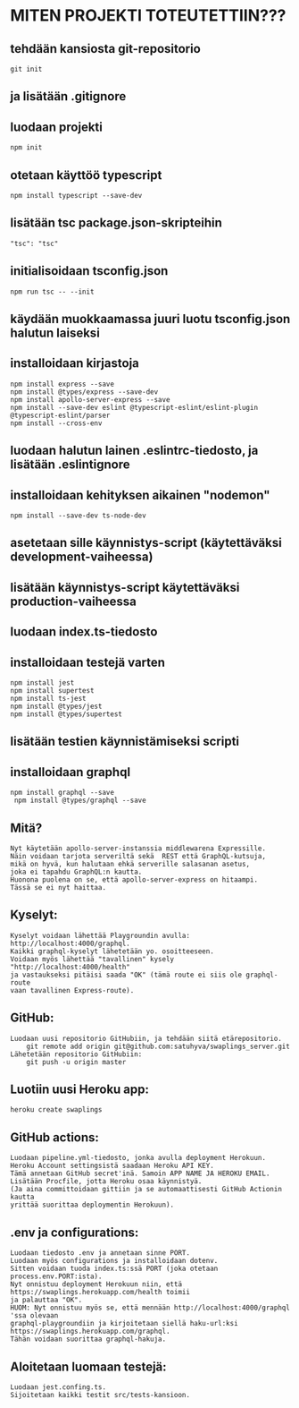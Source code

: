# MITEN PROJEKTI TOTEUTETTIIN???

## tehdään kansiosta git-repositorio
    git init
## ja lisätään .gitignore

## luodaan projekti
    npm init

## otetaan käyttöö typescript
    npm install typescript --save-dev

## lisätään tsc package.json-skripteihin
    "tsc": "tsc"

## initialisoidaan tsconfig.json
    npm run tsc -- --init
## käydään muokkaamassa juuri luotu tsconfig.json halutun laiseksi

## installoidaan kirjastoja
    npm install express --save
    npm install @types/express --save-dev
    npm install apollo-server-express --save
    npm install --save-dev eslint @typescript-eslint/eslint-plugin @typescript-eslint/parser
    npm install --cross-env

## luodaan halutun lainen .eslintrc-tiedosto, ja lisätään .eslintignore

## installoidaan kehityksen aikainen "nodemon"
    npm install --save-dev ts-node-dev
## asetetaan sille käynnistys-script (käytettäväksi development-vaiheessa)
## lisätään käynnistys-script käytettäväksi production-vaiheessa

## luodaan index.ts-tiedosto

## installoidaan testejä varten
    npm install jest
    npm install supertest
    npm install ts-jest
    npm install @types/jest
    npm install @types/supertest
## lisätään testien käynnistämiseksi scripti

## installoidaan graphql
    npm install graphql --save
     npm install @types/graphql --save

## Mitä?
    Nyt käytetään apollo-server-instanssia middlewarena Expressille.
    Näin voidaan tarjota serveriltä sekä  REST että GraphQL-kutsuja, 
    mikä on hyvä, kun halutaan ehkä serverille salasanan asetus,
    joka ei tapahdu GraphQL:n kautta.
    Huonona puolena on se, että apollo-server-express on hitaampi. 
    Tässä se ei nyt haittaa.

## Kyselyt:
    Kyselyt voidaan lähettää Playgroundin avulla: http://localhost:4000/graphql.
    Kaikki graphql-kyselyt lähetetään yo. osoitteeseen.
    Voidaan myös lähettää "tavallinen" kysely "http://localhost:4000/health"
    ja vastaukseksi pitäisi saada "OK" (tämä route ei siis ole graphql-route 
    vaan tavallinen Express-route).

## GitHub:
    Luodaan uusi repositorio GitHubiin, ja tehdään siitä etärepositorio.
        git remote add origin git@github.com:satuhyva/swaplings_server.git
    Lähetetään repositorio GitHubiin:
        git push -u origin master
    
## Luotiin uusi Heroku app:
    heroku create swaplings

## GitHub actions:
    Luodaan pipeline.yml-tiedosto, jonka avulla deployment Herokuun.
    Heroku Account settingsistä saadaan Heroku API KEY.
    Tämä annetaan GitHub secret'inä. Samoin APP NAME JA HEROKU EMAIL.
    Lisätään Procfile, jotta Heroku osaa käynnistyä.
    (Ja aina committoidaan gittiin ja se automaattisesti GitHub Actionin kautta
    yrittää suorittaa deploymentin Herokuun).

## .env ja configurations:
    Luodaan tiedosto .env ja annetaan sinne PORT. 
    Luodaan myös configurations ja installoidaan dotenv.
    Sitten voidaan tuoda index.ts:ssä PORT (joka otetaan process.env.PORT:ista).
    Nyt onnistuu deployment Herokuun niin, että https://swaplings.herokuapp.com/health toimii
    ja palauttaa "OK".
    HUOM: Nyt onnistuu myös se, että mennään http://localhost:4000/graphql 'ssa olevaan 
    graphql-playgroundiin ja kirjoitetaan siellä haku-url:ksi https://swaplings.herokuapp.com/graphql.
    Tähän voidaan suorittaa graphql-hakuja.

## Aloitetaan luomaan testejä:
    Luodaan jest.confing.ts.
    Sijoitetaan kaikki testit src/tests-kansioon.
    